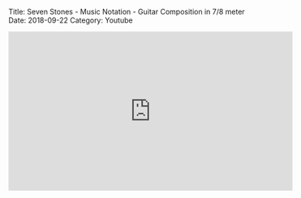 Title: Seven Stones - Music Notation - Guitar Composition in 7/8 meter
Date: 2018-09-22
Category: Youtube

<iframe width="560" height="315" src="https://www.youtube.com/embed/fHWitZtvqlI" title="YouTube video player" frameborder="0" allow="accelerometer; autoplay; clipboard-write; encrypted-media; gyroscope; picture-in-picture" allowfullscreen></iframe>

